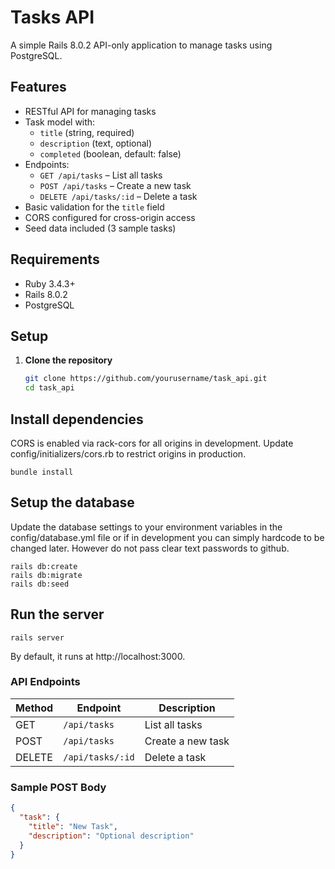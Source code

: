 # Tasks API

A simple Rails 8.0.2 API-only application to manage tasks using PostgreSQL.

## Features

- RESTful API for managing tasks
- Task model with:
  - `title` (string, required)
  - `description` (text, optional)
  - `completed` (boolean, default: false)
- Endpoints:
  - `GET /api/tasks` – List all tasks
  - `POST /api/tasks` – Create a new task
  - `DELETE /api/tasks/:id` – Delete a task
- Basic validation for the `title` field
- CORS configured for cross-origin access
- Seed data included (3 sample tasks)


## Requirements

- Ruby 3.4.3+ 
- Rails 8.0.2  
- PostgreSQL

## Setup
1. **Clone the repository**

   ```bash
   git clone https://github.com/yourusername/task_api.git
   cd task_api

## Install dependencies
CORS is enabled via rack-cors for all origins in development.
Update config/initializers/cors.rb to restrict origins in production.

 ```
 bundle install
 ```

## Setup the database
Update the database settings to your environment variables in the config/database.yml file
or if in development you can simply hardcode to be changed later. However do not pass clear text passwords to github.

```
rails db:create
rails db:migrate
rails db:seed
```

## Run the server
```
rails server
```
By default, it runs at http://localhost:3000.

### API Endpoints

| Method | Endpoint         | Description       |
| ------ | ---------------- | ----------------- |
| GET    | `/api/tasks`     | List all tasks    |
| POST   | `/api/tasks`     | Create a new task |
| DELETE | `/api/tasks/:id` | Delete a task     |


### Sample POST Body
```json
{
  "task": {
    "title": "New Task",
    "description": "Optional description"
  }
}
```
